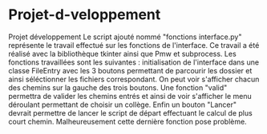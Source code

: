 # Projet-d-veloppement
Projet développement
Le script ajouté nommé "fonctions interface.py" représente le travail effectué sur les fonctions de l'interface. Ce travail a été réalisé avec la bibliothèque tkinter ainsi que Pmw et subprocess. Les fonctions travaillées sont les suivantes : initialisation de l'interface dans une classe FileEntry avec les 3 boutons permettant de parcourir les dossier et ainsi séléctionner les fichiers correspondant. On peut voir s'afficher chacun des chemins sur la gauche des trois boutons. Une fonction "valid" permettra de valider les chemins entrés et ainsi de voir s'afficher le menu déroulant permettant de choisir un collège. Enfin un bouton "Lancer" devrait permettre de lancer le script de départ effectuant le calcul de plus court chemin. Malheureusement cette dernière fonction pose problème.
